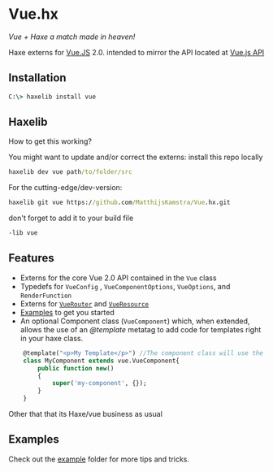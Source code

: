 # Vue.hx

*Vue + Haxe a match made in heaven!*

Haxe externs for [Vue.JS](https://vuejs.org/ "Vue.js Homepage") 2.0. intended to mirror the API located at [Vue.js API](https://vuejs.org/api/)


## Installation
```cmd
C:\> haxelib install vue
```

## Haxelib

How to get this working?

You might want to update and/or correct the externs: install this repo locally

```cmd
haxelib dev vue path/to/folder/src
```

For the cutting-edge/dev-version:

```cmd
haxelib git vue https://github.com/MatthijsKamstra/Vue.hx.git
```

don't forget to add it to your build file

```cmd
-lib vue
```


## Features

+ Externs for the core Vue 2.0 API contained in the ```Vue``` class
+ Typedefs for `VueConfig` , `VueComponentOptions`, `VueOptions`, and `RenderFunction`
+ Externs for [`VueRouter`](src/vue/VueRouter.hx) and [`VueResource`](src/vue/VueResource.hx)
+ [Examples](example) to get you started
+ An optional Component class (`VueComponent`) which, when extended, allows the use of an *@template* metatag to add code for templates right in your haxe class.
```haxe
    @template("<p>My Template</p>") //The component class will use the first @template for the template
    class MyComponent extends vue.VueComponent{
        public function new()
        {
            super('my-component', {});
        }
    }
```

Other that that its Haxe/vue business as usual


## Examples

Check out the [example](example) folder for more tips and tricks.

